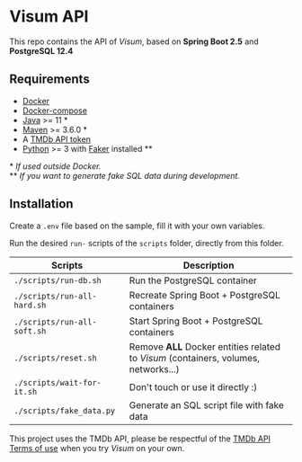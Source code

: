 # Visum API

This repo contains the API of _Visum_, based on __Spring Boot 2.5__ and __PostgreSQL 12.4__

## Requirements
* [Docker](https://www.docker.com/)
* [Docker-compose](https://docs.docker.com/compose/)
* [Java](https://openjdk.java.net/) >= 11 *
* [Maven](https://maven.apache.org/install.html) >= 3.6.0 *
* A [TMDb API token](https://www.themoviedb.org/documentation/api)
* [Python](https://www.python.org/) >= 3 with [Faker](https://faker.readthedocs.io/en/master/) installed **

\* _If used outside Docker._  
\** _If you want to generate fake SQL data during development._

## Installation

Create a `.env` file based on the sample, fill it with your own variables.
 
Run the desired `run-` scripts of the `scripts` folder, directly from this folder.

| Scripts                  | Description                                                                            |
|--------------------------|----------------------------------------------------------------------------------------|
| `./scripts/run-db.sh`      | Run the PostgreSQL container                                                         |
| `./scripts/run-all-hard.sh`| Recreate Spring Boot + PostgreSQL containers                                         |
| `./scripts/run-all-soft.sh`| Start Spring Boot + PostgreSQL containers                                            |
| `./scripts/reset.sh`       | Remove **ALL** Docker entities related to _Visum_ (containers, volumes, networks...) |
| `./scripts/wait-for-it.sh` | Don't touch or use it directly :)                                                    |
| `./scripts/fake_data.py`   | Generate an SQL script file with fake data                                           |
 
 This project uses the TMDb API, please be respectful of the [TMDb API Terms of use](https://www.themoviedb.org/documentation/api/terms-of-use) when you try _Visum_ on your own.
